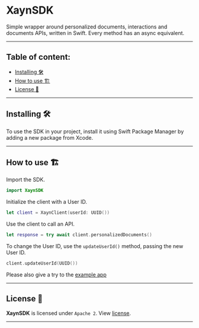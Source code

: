 # XaynSDK

Simple wrapper around personalized documents, interactions and documents APIs, written in Swift.
Every method has an async equivalent.


----------



## Table of content:

 * [Installing :hammer_and_wrench:](#installing-hammer_and_wrench)
 * [How to use :building_construction:](#how-to-use-building_construction)
 * [License :scroll:](#license-scroll)

----------



## Installing :hammer_and_wrench:

To use the SDK in your project, install it using Swift Package Manager by adding a new package from Xcode.

----------



## How to use :building_construction:

Import the SDK.
```swift
import XaynSDK
```

Initialize the client with a User ID.
```swift
let client = XaynClient(userId: UUID())
```

Use the client to call an API.
```swift
let response = try await client.personalizedDocuments()
```

To change the User ID, use the `updateUserId()` method, passing the new User ID.
```swift
client.updateUserId(UUID())
```


Please also give a try to the [example app](../main/example/)

----------


## License :scroll:
**XaynSDK** is licensed under `Apache 2`. View [license](../main/LICENSE).

----------
